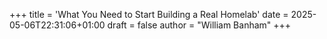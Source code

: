 +++
title = 'What You Need to Start Building a Real Homelab'
date = 2025-05-06T22:31:06+01:00
draft = false
author = "William Banham"
+++
